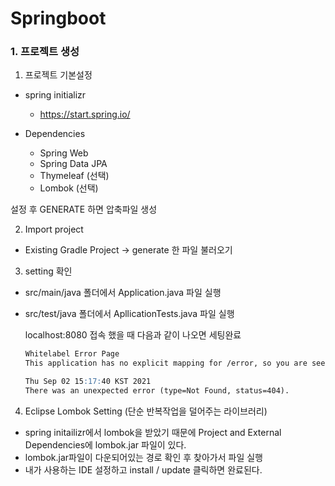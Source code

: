 # Springboot



### 1. 프로젝트 생성



1. 프로젝트 기본설정

- spring initializr
  - https://start.spring.io/

- Dependencies
  - Spring Web 
  - Spring Data JPA 
  - Thymeleaf (선택)
  - Lombok (선택)

설정 후 GENERATE 하면 압축파일 생성



2. Import  project

- Existing Gradle Project -> generate 한 파일 불러오기



3. setting 확인

- src/main/java 폴더에서 Application.java 파일 실행

- src/test/java 폴더에서 ApllicationTests.java 파일 실행

  localhost:8080 접속 했을 때 다음과 같이 나오면 세팅완료

  ```markdown
  Whitelabel Error Page
  This application has no explicit mapping for /error, so you are seeing this as a fallback.
  
  Thu Sep 02 15:17:40 KST 2021
  There was an unexpected error (type=Not Found, status=404).
  ```

  

4. Eclipse Lombok Setting (단순 반복작업을 덜어주는 라이브러리)

- spring initailizr에서 lombok을 받았기 때문에 Project and External Dependencies에 lombok.jar 파일이 있다.
- lombok.jar파일이 다운되어있는 경로 확인 후 찾아가서 파일 실행
- 내가 사용하는 IDE 설정하고 install / update 클릭하면 완료된다.